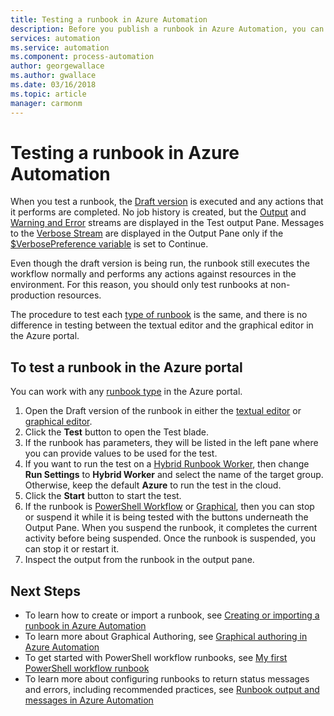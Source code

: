 ```yaml
---
title: Testing a runbook in Azure Automation
description: Before you publish a runbook in Azure Automation, you can test it to ensure that works as expected.  This article describes how to test a runbook and view its output.
services: automation
ms.service: automation
ms.component: process-automation
author: georgewallace
ms.author: gwallace
ms.date: 03/16/2018
ms.topic: article
manager: carmonm
---
```

# Testing a runbook in Azure Automation
When you test a runbook, the [Draft version](automation-creating-importing-runbook.md#publishing-a-runbook) is executed and any actions that it performs are completed. No job history is created, but the [Output](automation-runbook-output-and-messages.md#output-stream) and [Warning and Error](automation-runbook-output-and-messages.md#message-streams) streams are displayed in the Test output Pane. Messages to the [Verbose Stream](automation-runbook-output-and-messages.md#message-streams) are displayed in the Output Pane only if the [$VerbosePreference variable](automation-runbook-output-and-messages.md#preference-variables) is set to Continue.

Even though the draft version is being run, the runbook still executes the workflow normally and performs any actions against resources in the environment. For this reason, you should only test runbooks at non-production resources.

The procedure to test each [type of runbook](automation-runbook-types.md) is the same, and there is no difference in testing between the textual editor and the graphical editor in the Azure portal.  

## To test a runbook in the Azure portal
You can work with any [runbook type](automation-runbook-types.md) in the Azure portal.

1. Open the Draft version of the runbook in either the [textual editor](automation-edit-textual-runbook.md) or [graphical editor](automation-graphical-authoring-intro.md).
2. Click the **Test** button to open the Test blade.
3. If the runbook has parameters, they will be listed in the left pane where you can provide values to be used for the test.
4. If you want to run the test on a [Hybrid Runbook Worker](automation-hybrid-runbook-worker.md), then change **Run Settings** to **Hybrid Worker** and select the name of the target group.  Otherwise, keep the default **Azure** to run the test in the cloud.
5. Click the **Start** button to start the test.
6. If the runbook is [PowerShell Workflow](automation-runbook-types.md#powershell-workflow-runbooks) or [Graphical](automation-runbook-types.md#graphical-runbooks), then you can stop or suspend it while it is being tested with the buttons underneath the Output Pane. When you suspend the runbook, it completes the current activity before being suspended. Once the runbook is suspended, you can stop it or restart it.
7. Inspect the output from the runbook in the output pane.

## Next Steps
* To learn how to create or import a runbook, see [Creating or importing a runbook in Azure Automation](automation-creating-importing-runbook.md)
* To learn more about Graphical Authoring, see [Graphical authoring in Azure Automation](automation-graphical-authoring-intro.md)
* To get started with PowerShell workflow runbooks, see [My first PowerShell workflow runbook](automation-first-runbook-textual.md)
* To learn more about configuring runbooks to return status messages and errors, including recommended practices, see [Runbook output and messages in Azure Automation](automation-runbook-output-and-messages.md)

